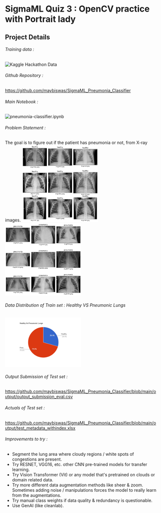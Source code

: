 SigmaML Quiz 3 : OpenCV practice with Portrait lady
===================================================

Project Details
---------------

###### Training data : 
![Kaggle Hackathon Data](https://www.kaggle.com/competitions/123-of-ai-presents-pneumonia-detection-from-xray)
###### Github Repository : 
https://github.com/maybiswas/SigmaML_Pneumonia_Classifier
###### Main Notebook : 
![pneumonia-classifier.ipynb](https://github.com/maybiswas/SigmaML_Pneumonia_Classifier/blob/main/pneumonia-classifier.ipynb)

###### Problem Statement : 
The goal is to figure out if the patient has pneumonia or not, from X-ray images.
  <img src="https://github.com/maybiswas/SigmaML_Pneumonia_Classifier/blob/main/input/Healthy_Lungs.png" width=50% height=50%>
  <img src="https://github.com/maybiswas/SigmaML_Pneumonia_Classifier/blob/main/input/Pneumonic_Lungs.png" width=50% height=50%>

###### Data Distribution of Train set : Healthy VS Pneumonic Lungs
  <img src="https://github.com/maybiswas/SigmaML_Pneumonia_Classifier/blob/main/input/pie-chart.png" width=50% height=50%>

###### Output Submission of Test set : 
https://github.com/maybiswas/SigmaML_Pneumonia_Classifier/blob/main/output/output_submission_eval.csv
###### Actuals of Test set : 
https://github.com/maybiswas/SigmaML_Pneumonia_Classifier/blob/main/output/test_metadata_withindex.xlsx

###### Improvements to try :
+ Segment the lung area where cloudy regions / white spots of congestions are present.
+ Try RESNET, VGG16, etc. other CNN pre-trained models for transfer learning.
+ Try Vision Transformer (Vit) or any model that's pretrained on clouds or domain related data.
+ Try more different data augmentation methods like sheer & zoom. Sometimes adding noise / manipulations forces the model to really learn from the augmentations.
+ Try manual class weights if data quality & redundancy is questionable.
+ Use GenAI (like cleanlab).
